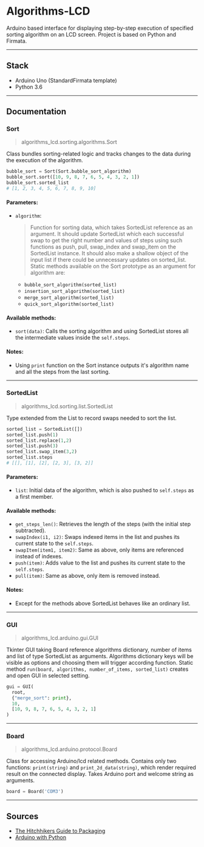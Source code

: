 # Algorithms-LCD
Arduino based interface for displaying step-by-step execution of specified sorting algorithm on an LCD screen. Project is based on Python and Firmata.

***

## Stack
- Arduino Uno (StandardFirmata template)
- Python 3.6

***

## Documentation
### Sort
> algorithms_lcd.sorting.algorithms.Sort

Class bundles sorting-related logic and tracks changes to the data during the execution of the algorithm. 

```python
bubble_sort = Sort(Sort.bubble_sort_algorithm)
bubble_sort.sort([10, 9, 8, 7, 6, 5, 4, 3, 2, 1])
bubble_sort.sorted_list
# [1, 2, 3, 4, 5, 6, 7, 8, 9, 10]
```

#### Parameters:
- `algorithm`:
    > Function for sorting data, which takes SortedList reference as an argument.
    > It should update SortedList which each successful swap to get the right number and values of steps
    > using such functions as push, pull, swap_index and swap_item on the SortedList instance.
    > It should also make a shallow object of the input list if there could be unnecessary updates on sorted_list.
    > Static methods available on the Sort prototype as an argument for algorithm are:
    - `bubble_sort_algorithm(sorted_list)`
    - `insertion_sort_algorithm(sorted_list)`
    - `merge_sort_algorithm(sorted_list)`
    - `quick_sort_algorithm(sorted_list)`

#### Available methods:
- `sort(data)`:
  Calls the sorting algorithm and using SortedList stores all the intermediate values inside the `self.steps`.

#### Notes:
- Using `print` function on the Sort instance outputs it's algorithm name and all the steps from the last sorting.

---

### SortedList
> algorithms_lcd.sorting.list.SortedList

Type extended from the List to record swaps needed to sort the list.

```python
sorted_list = SortedList([])
sorted_list.push(1)
sorted_list.replace(1,2)
sorted_list.push(3)
sorted_list.swap_item(3,2)
sorted_list.steps
# [[], [1], [2], [2, 3], [3, 2]]
```

#### Parameters:
- `list`:
  Initial data of the algorithm, which is also pushed to `self.steps` as a first member.

#### Available methods:
- `get_steps_len()`:
    Retrieves the length of the steps (with the initial step subtracted).
- `swapIndex(i1, i2)`:
    Swaps indexed items in the list and pushes its current state to the `self.steps`.
- `swapItem(item1, item2)`:
    Same as above, only items are referenced instead of indexes.
- `push(item)`: 
    Adds value to the list and pushes its current state to the `self.steps`.
- `pull(item)`: 
    Same as above, only item is removed instead.

#### Notes:
- Except for the methods above SortedList behaves like an ordinary list.

---

### GUI
> algorithms_lcd.arduino.gui.GUI

Tkinter GUI taking Board reference algorithms dictionary, number of items and list of type SortedList as arguments. 
Algorithms dictionary keys will be visible as options and choosing them will trigger according function.
Static method `run(board, algorithms, number_of_items, sorted_list)` creates and open GUI in selected setting.

```python
gui = GUI(
  root, 
  {"merge_sort": print}, 
  10, 
  [10, 9, 8, 7, 6, 5, 4, 3, 2, 1]
)
```

---

### Board
> algorithms_lcd.arduino.protocol.Board

Class for accessing Arduino/lcd related methods. Contains only two functions: `print(string)` and 
`print_2d_data(string)`, which render required result on the connected display. 
Takes Arduino port and welcome string as arguments.

```python
board = Board('COM3')
```

***

## Sources
- [The Hitchhikers Guide to Packaging](https://the-hitchhikers-guide-to-packaging.readthedocs.io/en/latest/quickstart.html)
- [Arduino with Python](https://realpython.com/arduino-python/#arduino-software)
